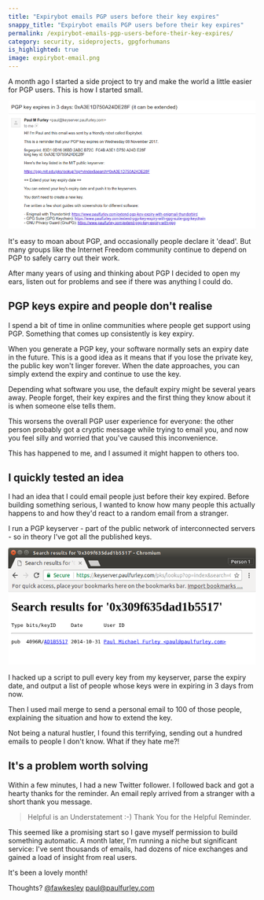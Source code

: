 ```yaml
---
title: "Expirybot emails PGP users before their key expires"
snappy_title: "Expirybot emails PGP users before their key expires"
permalink: /expirybot-emails-pgp-users-before-their-key-expires/
category: security, sideprojects, gpgforhumans
is_highlighted: true
image: expirybot-email.png
---
```


A month ago I started a side project to try and make the world a little easier for PGP users. This is how I started small.

<!--more-->

![Screenshot of an email reminder](/img/expirybot-email.png)

It's easy to moan about PGP, and occasionally people declare it 'dead'. But many groups like the Internet Freedom community continue to depend on PGP to safely carry out their work.

After many years of using and thinking about PGP I decided to open my ears, listen out for problems and see if there was anything I could do.

## PGP keys expire and people don't realise

I spend a bit of time in online communities where people get support using PGP. Something that comes up consistently is key expiry.

When you generate a PGP key, your software normally sets an expiry date in the future. This is a good idea as it means that if you lose the private key, the public key won't linger forever. When the date approaches, you can simply extend the expiry and continue to use the key.

Depending what software you use, the default expiry might be several years away. People forget, their key expires and the first thing they know about it is when someone else tells them.

This worsens the overall PGP user experience for everyone: the other person probably got a cryptic message while trying to email you, and now you feel silly and worried that you've caused this inconvenience.

This has happened to me, and I assumed it might happen to others too.

## I quickly tested an idea

I had an idea that I could email people just before their key expired. Before building something serious, I wanted to know how many people this actually happens to and how they'd react to a random email from a stranger.

I run a PGP keyserver - part of the public network of interconnected servers - so in theory I've got all the published keys.

![Screenshot of a search result from my PGP keyserver](/img/pauls-pgp-keyserver.png)

I hacked up a script to pull every key from my keyserver, parse the expiry date, and output a list of people whose keys were in expiring in 3 days from now.

Then I used mail merge to send a personal email to 100 of those people, explaining the situation and how to extend the key.

Not being a natural hustler, I found this terrifying, sending out a hundred emails to people I don't know. What if they hate me?!

## It's a problem worth solving

Within a few minutes, I had a new Twitter follower. I followed back and got a hearty thanks for the reminder. An email reply arrived from a stranger with a short thank you message.

> Helpful is an Understatement :-) Thank You for the Helpful Reminder.

This seemed like a promising start so I gave myself permission to build something automatic. A month later, I'm running a niche but significant service: I've sent thousands of emails, had dozens of nice exchanges and gained a load of insight from real users.

It's been a lovely month!

Thoughts? [@fawkesley][paul-twitter] [paul@paulfurley.com][paul-email]

[paul-twitter]: https://twitter.com/fawkesley
[paul-email]: mailto:paul@paulfurley.com
